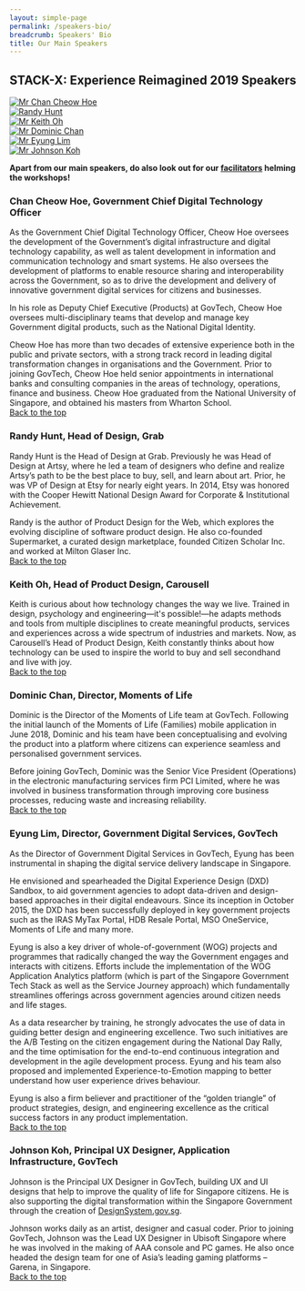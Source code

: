 ```yaml
---
layout: simple-page
permalink: /speakers-bio/
breadcrumb: Speakers' Bio
title: Our Main Speakers 
---
```


## **STACK-X: Experience Reimagined 2019 Speakers**
<a id="backto-top"></a>
<div class="row">
    <div class="col is-4">
        <a href="#cheow-hoe">
            <img src="/images/Chan-Cheow-Hoe-V3.jpg" alt="Mr Chan Cheow Hoe">
        </a>
    </div>
    <div class="col is-4">
        <a href="#randy-hunt">
            <img src="/images/Individual-speakers-11.jpg" alt="Randy Hunt">
        </a>
    </div>
    <div class="col is-4">
        <a href="#keith-oh">
            <img src="/images/Keith-Oh.jpg" alt="Mr Keith Oh">
        </a>
    </div>
</div>
<div class="row">
    <div class="col is-4">
        <a href="#dominic-chan">
            <img src="/images/Dominic-Chan.jpg" alt="Mr Dominic Chan">
        </a>
    </div>
    <div class="col is-4">
        <a href="#eyung-lim">
            <img src="/images/Eyung-Lim-V2.jpg" alt="Mr Eyung Lim">
        </a>
    </div>
    <div class="col is-4">
        <a href="#johnson-koh">
            <img src="/images/Johnson-Koh.jpg" alt="Mr Johnson Koh">
        </a>
    </div>
</div>

**Apart from our main speakers, do also look out for our [facilitators](https://www.govtechstack.sg/facilitators-bio/) helming the workshops!**

<a id="cheow-hoe"></a>
### **Chan Cheow Hoe, Government Chief Digital Technology Officer**
As the Government Chief Digital Technology Officer, Cheow Hoe oversees the development of the Government’s digital infrastructure and digital technology capability, as well as talent development in information and communication technology and smart systems. He also oversees the development of platforms to enable resource sharing and interoperability across the Government, so as to drive the development and delivery of innovative government digital services for citizens and businesses. 

In his role as Deputy Chief Executive (Products) at GovTech, Cheow Hoe oversees multi-disciplinary teams that develop and manage key Government digital products, such as the National Digital Identity.

Cheow Hoe has more than two decades of extensive experience both in the public and private sectors, with a strong track record in leading digital transformation changes in organisations and the Government. Prior to joining GovTech, Cheow Hoe held senior appointments in international banks and consulting companies in the areas of technology, operations, finance and business. Cheow Hoe graduated from the National University of Singapore, and obtained his masters from Wharton School.<br>
[Back to the top](#backto-top)
<a id="randy-hunt"></a>
### **Randy Hunt, Head of Design, Grab**
Randy Hunt is the Head of Design at Grab. Previously he was Head of Design at Artsy, where he led a team of designers who define and realize Artsy’s path to be the best place to buy, sell, and learn about art. Prior, he was VP of Design at Etsy for nearly eight years. In 2014, Etsy was honored with the Cooper Hewitt National Design Award for Corporate & Institutional Achievement. 

Randy is the author of Product Design for the Web, which explores the evolving discipline of software product design. He also co-founded Supermarket, a curated design marketplace, founded Citizen Scholar Inc. and worked at Milton Glaser Inc.
<br>
[Back to the top](#backto-top)
<a id="keith-oh"></a>
### **Keith Oh, Head of Product Design, Carousell**
Keith is curious about how technology changes the way we live. Trained in design, psychology and engineering—it's possible!—he adapts methods and tools from multiple disciplines to create meaningful products, services and experiences across a wide spectrum of industries and markets. Now, as Carousell’s Head of Product Design, Keith constantly thinks about how technology can be used to inspire the world to buy and sell secondhand and live with joy.<br>
[Back to the top](#backto-top)
<a id="dominic-chan"></a>
### **Dominic Chan, Director, Moments of Life**
Dominic is the Director of the Moments of Life team at GovTech. Following the initial launch of the Moments of Life (Families) mobile application in June 2018, Dominic and his team have been conceptualising and evolving the product into a platform where citizens can experience seamless and personalised government services.

Before joining GovTech, Dominic was the Senior Vice President (Operations) in the electronic manufacturing services firm PCI Limited, where he was involved in business transformation through improving core business processes, reducing waste and increasing reliability.<br>
[Back to the top](#backto-top)
<a id="eyung-lim"></a>
### **Eyung Lim, Director, Government Digital Services, GovTech**
As the Director of Government Digital Services in GovTech, Eyung has been instrumental in shaping the digital service delivery landscape in Singapore.

He envisioned and spearheaded the Digital Experience Design (DXD) Sandbox, to aid government agencies to adopt data-driven and design-based approaches in their digital endeavours. Since its inception in October 2015, the DXD has been successfully deployed in key government projects such as the IRAS MyTax Portal, HDB Resale Portal, MSO OneService, Moments of Life and many more.

Eyung is also a key driver of whole-of-government (WOG) projects and programmes that radically changed the way the Government engages and interacts with citizens. Efforts include the implementation of the WOG Application Analytics platform (which is part of the Singapore Government Tech Stack as well as the Service Journey approach) which fundamentally streamlines offerings across government agencies around citizen needs and life stages.

As a data researcher by training, he strongly advocates the use of data in guiding better design and engineering excellence. Two such initiatives are the A/B Testing on the citizen engagement during the National Day Rally, and the time optimisation for the end-to-end continuous integration and development in the agile development process. Eyung and his team also proposed and implemented Experience-to-Emotion mapping to better understand how user experience drives behaviour.

Eyung is also a firm believer and practitioner of the “golden triangle” of product strategies, design, and engineering excellence as the critical success factors in any product implementation.<br>
[Back to the top](#backto-top)
<a id="johnson-koh"></a>
### **Johnson Koh, Principal UX Designer, Application Infrastructure, GovTech**
Johnson is the Principal UX Designer in GovTech, building UX and UI designs that help to improve the quality of life for Singapore citizens. He is also supporting the digital transformation within the Singapore Government through the creation of [DesignSystem.gov.sg](https://designsystem.gov.sg).

Johnson works daily as an artist, designer and casual coder. Prior to joining GovTech, Johnson was the Lead UX Designer in Ubisoft Singapore where he was involved in the making of AAA console and PC games. He also once headed the design team for one of Asia’s leading gaming platforms – Garena, in Singapore.<br>
[Back to the top](#backto-top)
